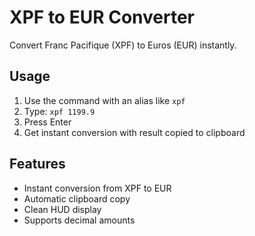# XPF to EUR Converter

Convert Franc Pacifique (XPF) to Euros (EUR) instantly.

## Usage

1. Use the command with an alias like `xpf`
2. Type: `xpf 1199.9`
3. Press Enter
4. Get instant conversion with result copied to clipboard

## Features

- Instant conversion from XPF to EUR
- Automatic clipboard copy
- Clean HUD display
- Supports decimal amounts